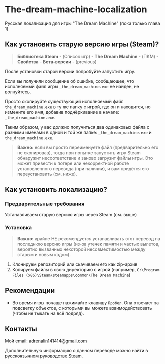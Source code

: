 # The-dream-machine-localization
Русская локализация для игры "The Dream Machine" (пока только глава 1)

<a name="old-version"></a>
## Как установить старую версию игры (Steam)?
> **Библиотека Steam** - (Список игр) - **The Dream Machine** - (ПКМ) - **Свойства** - **Бета-версии** - (previous)

После установки старой версии попробуйте запустить игру.

Если вы получили сообщение об ошибке, сообщающее, что исполняемый файл игры ```_the_dream_machine.exe``` не найден, не волнуйтесь.

Просто скопируйте существующий исполняемый файл ```the_dream_machine.exe``` в ту же папку с игрой, где он и находится, но измените его имя, добавив подчёркивание в начале: ```_the_dream_machine.exe```.

Таким образом, у вас должно получиться два одинаковых файла с разными именами в одной и той же папке: ```_the_dream_machine.exe``` и ```the_dream_machine.exe```.

> **Важно:** если вы просто переименуете файл (предварительно его не скопировав), тогда при попытке запустить игру Steam обнаружит несоответствие и заново загрузит файлы игры. Это может привести к потере или некорректной работе установленного перевода (при наличии), и вам придётся его переустановить (см. ниже).

## Как установить локализацию?
### Предварительные требования
Устанавливаем старую версию игры через Steam (см. выше)

### Установка
> **Важно:** крайне НЕ рекомендуется устанавливать этот перевод на последнюю версию игры (из-за утечек памяти и частых вылетов, вероятно вызванных некоторой несовместимостью между старым и новым кодом).
1. Клонируем репозиторий или скачиваем его как zip-архив
2. Копируем файлы в свою директорию с игрой (например, ```C:\Program Files (x86)\Steam\steamapps\common\The Dream Machine```)

## Рекомендации
- Во время игры почаще нажимайте клавишу ```Пробел```. Она отвечает за подсветку объектов, с которыми вы можете взаимодействовать (чтобы не тыкать на всё подряд).

## Контакты
Мой email: adrenalin141414@gmail.com

Дополнительную информацию о данном переводе можно найти в [русскоязычном руководстве Steam](https://steamcommunity.com/sharedfiles/filedetails/?id=2982345999).
